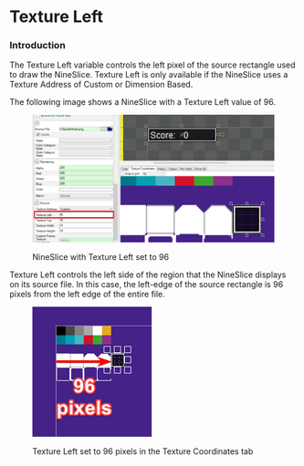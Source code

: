 # Texture Left

### Introduction

The Texture Left variable controls the left pixel of the source rectangle used to draw the NineSlice. Texture Left is only available if the NineSlice uses a Texture Address of Custom or Dimension Based.

The following image shows a NineSlice with a Texture Left value of 96.

<figure><img src="../../../.gitbook/assets/image (4).png" alt=""><figcaption><p>NineSlice with Texture Left set to 96</p></figcaption></figure>

Texture Left controls the left side of the region that the NineSlice displays on its source file. In this case, the left-edge of the source rectangle is 96 pixels from the left edge of the entire file.&#x20;

<figure><img src="../../../.gitbook/assets/image (1) (1) (1) (1) (1) (1) (1) (1) (1) (1) (1) (1) (1) (1) (1) (1) (1) (1).png" alt=""><figcaption><p>Texture Left set to 96 pixels in the Texture Coordinates tab</p></figcaption></figure>
